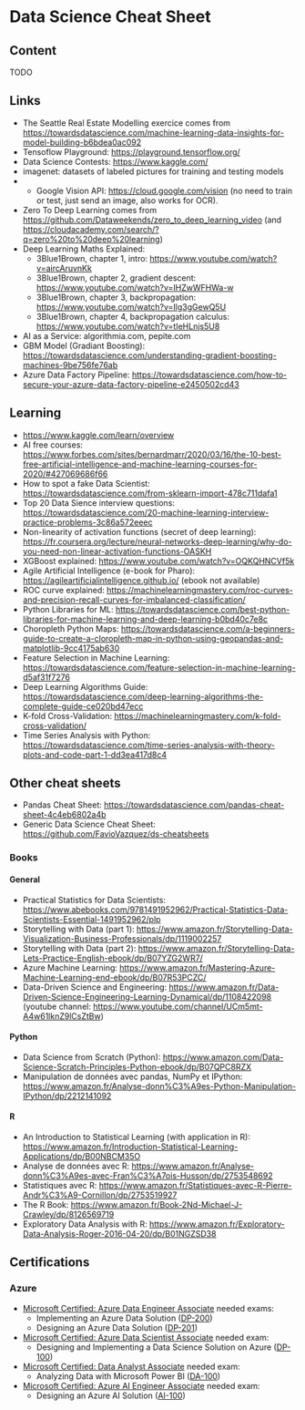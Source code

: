 # Data Science Cheat Sheet

## Content

TODO

## Links

* The Seattle Real Estate Modelling exercice comes from https://towardsdatascience.com/machine-learning-data-insights-for-model-building-b6bdea0ac092
* Tensoflow Playground: https://playground.tensorflow.org/
* Data Science Contests: https://www.kaggle.com/
* imagenet: datasets of labeled pictures for training and testing models
* * Google Vision API: https://cloud.google.com/vision (no need to train or test, just send an image, also works for OCR).
* Zero To Deep Learning comes from https://github.com/Dataweekends/zero_to_deep_learning_video (and https://cloudacademy.com/search/?q=zero%20to%20deep%20learning)
* Deep Learning Maths Explained:
  * 3Blue1Brown, chapter 1, intro: https://www.youtube.com/watch?v=aircAruvnKk
  * 3Blue1Brown, chapter 2, gradient descent: https://www.youtube.com/watch?v=IHZwWFHWa-w
  * 3Blue1Brown, chapter 3, backpropagation: https://www.youtube.com/watch?v=Ilg3gGewQ5U
  * 3Blue1Brown, chapter 4, backpropagation calculus: https://www.youtube.com/watch?v=tIeHLnjs5U8
* AI as a Service: algorithmia.com, pepite.com
* GBM Model (Gradiant Boosting): https://towardsdatascience.com/understanding-gradient-boosting-machines-9be756fe76ab
* Azure Data Factory Pipeline: https://towardsdatascience.com/how-to-secure-your-azure-data-factory-pipeline-e2450502cd43

## Learning
* https://www.kaggle.com/learn/overview
* AI free courses: https://www.forbes.com/sites/bernardmarr/2020/03/16/the-10-best-free-artificial-intelligence-and-machine-learning-courses-for-2020/#427069686f66
* How to spot a fake Data Scientist: https://towardsdatascience.com/from-sklearn-import-478c711dafa1
* Top 20 Data Sience interview questions: https://towardsdatascience.com/20-machine-learning-interview-practice-problems-3c86a572eeec
* Non-linearity of activation functions (secret of deep learning): https://fr.coursera.org/lecture/neural-networks-deep-learning/why-do-you-need-non-linear-activation-functions-OASKH
* XGBoost explained: https://www.youtube.com/watch?v=OQKQHNCVf5k
* Agile Artificial Intelligence (e-book for Pharo): https://agileartificialintelligence.github.io/ (ebook not available)
* ROC curve explained: https://machinelearningmastery.com/roc-curves-and-precision-recall-curves-for-imbalanced-classification/
* Python Libraries for ML: https://towardsdatascience.com/best-python-libraries-for-machine-learning-and-deep-learning-b0bd40c7e8c
* Choropleth Python Maps: https://towardsdatascience.com/a-beginners-guide-to-create-a-cloropleth-map-in-python-using-geopandas-and-matplotlib-9cc4175ab630
* Feature Selection in Machine Learning: https://towardsdatascience.com/feature-selection-in-machine-learning-d5af31f7276
* Deep Learning Algorithms Guide: https://towardsdatascience.com/deep-learning-algorithms-the-complete-guide-ce020bd47ecc
* K-fold Cross-Validation: https://machinelearningmastery.com/k-fold-cross-validation/
* Time Series Analysis with Python: https://towardsdatascience.com/time-series-analysis-with-theory-plots-and-code-part-1-dd3ea417d8c4

## Other cheat sheets
* Pandas Cheat Sheet: https://towardsdatascience.com/pandas-cheat-sheet-4c4eb6802a4b
* Generic Data Science Cheat Sheet: https://github.com/FavioVazquez/ds-cheatsheets

### Books

#### General
* Practical Statistics for Data Scientists: https://www.abebooks.com/9781491952962/Practical-Statistics-Data-Scientists-Essential-1491952962/plp
* Storytelling with Data (part 1): https://www.amazon.fr/Storytelling-Data-Visualization-Business-Professionals/dp/1119002257
* Storytelling with Data (part 2): https://www.amazon.fr/Storytelling-Data-Lets-Practice-English-ebook/dp/B07YZG2WR7/
* Azure Machine Learning: https://www.amazon.fr/Mastering-Azure-Machine-Learning-end-ebook/dp/B07R53PCZC/
* Data-Driven Science and Engineering: https://www.amazon.fr/Data-Driven-Science-Engineering-Learning-Dynamical/dp/1108422098 (youtube channel: https://www.youtube.com/channel/UCm5mt-A4w61lknZ9lCsZtBw)


#### Python
* Data Science from Scratch (Python): https://www.amazon.com/Data-Science-Scratch-Principles-Python-ebook/dp/B07QPC8RZX
* Manipulation de données avec pandas, NumPy et IPython: https://www.amazon.fr/Analyse-donn%C3%A9es-Python-Manipulation-IPython/dp/2212141092

#### R
* An Introduction to Statistical Learning (with application in R): https://www.amazon.fr/Introduction-Statistical-Learning-Applications/dp/B00NBCM35O
* Analyse de données avec R: https://www.amazon.fr/Analyse-donn%C3%A9es-avec-Fran%C3%A7ois-Husson/dp/2753548692
* Statistiques avec R: https://www.amazon.fr/Statistiques-avec-R-Pierre-Andr%C3%A9-Cornillon/dp/2753519927
* The R Book: https://www.amazon.fr/Book-2Nd-Michael-J-Crawley/dp/8126569719
* Exploratory Data Analysis with R: https://www.amazon.fr/Exploratory-Data-Analysis-Roger-2016-04-20/dp/B01NGZSD38

## Certifications

### Azure
* [Microsoft Certified: Azure Data Engineer Associate](https://docs.microsoft.com/en-us/learn/certifications/azure-data-engineer) needed exams:
  * Implementing an Azure Data Solution ([DP-200](https://docs.microsoft.com/en-us/learn/certifications/exams/dp-200))
  * Designing an Azure Data Solution ([DP-201](https://docs.microsoft.com/en-us/learn/certifications/exams/dp-201))
* [Microsoft Certified: Azure Data Scientist Associate](https://docs.microsoft.com/en-us/learn/certifications/azure-data-scientist) needed exam:
  * Designing and Implementing a Data Science Solution on Azure ([DP-100](https://docs.microsoft.com/en-us/learn/certifications/exams/dp-100))
* [Microsoft Certified: Data Analyst Associate](https://docs.microsoft.com/en-us/learn/certifications/data-analyst-associate) needed exam:
  * Analyzing Data with Microsoft Power BI ([DA-100](https://docs.microsoft.com/en-us/learn/certifications/exams/da-100))
* [Microsoft Certified: Azure AI Engineer Associate](https://docs.microsoft.com/en-us/learn/certifications/azure-ai-engineer) needed exam:
  * Designing an Azure AI Solution ([AI-100](https://docs.microsoft.com/en-us/learn/certifications/exams/ai-100))

